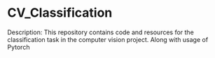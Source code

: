 # CV_Classification
Description: This repository contains code and resources for the classification task in the computer vision project. Along with usage of Pytorch
